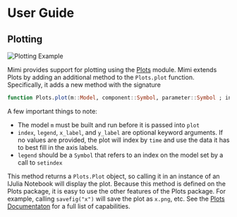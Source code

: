 # User Guide

## Plotting
![Plotting Example](figs/plotting_example.png)


Mimi provides support for plotting using the [Plots](https://github.com/tbreloff/Plots.jl) module. Mimi extends Plots by adding an additional method to the `Plots.plot` function. Specifically, it adds a new method with the signature

```julia
function Plots.plot(m::Model, component::Symbol, parameter::Symbol ; index::Symbol, legend::Symbol, x_label::String, y_label::String)
```
A few important things to note:

- The model `m` must be built and run before it is passed into `plot`
- `index`, `legend`, `x_label`, and `y_label` are optional keyword arguments. If no values are provided, the plot will index by `time` and use the data it has to best fill in the axis labels.
- `legend` should be a `Symbol` that refers to an index on the model set by a call to `setindex`

This method returns a ``Plots.Plot`` object, so calling it in an instance of an IJulia Notebook will display the plot. Because this method is defined on the Plots package, it is easy to use the other features of the Plots package. For example, calling `savefig("x")` will save the plot as `x.png`, etc. See the [Plots Documentaton](https://juliaplots.github.io/) for a full list of capabilities.
